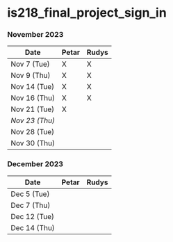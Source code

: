 # is218_final_project_sign_in

### November 2023

| Date        | Petar | Rudys |
|-------------|-----------|-----------|
| Nov 7 (Tue) |     X      |    X     |
| Nov 9 (Thu)|      X     |     X      |
| Nov 14 (Tue)|     X      |    X      |
| Nov 16 (Thu)|     X     |     X      |
| Nov 21 (Tue) |    X   |           |
| *Nov 23 (Thu)* |       |           |<!-- Skipped for Thanksgiving -->
| Nov 28 (Tue)|           |           |
| Nov 30 (Thu) |           |           |

### December 2023

| Date        | Petar | Rudys |
|-------------|-----------|-----------|
| Dec 5 (Tue) |           |           |
| Dec 7 (Thu) |           |           |
| Dec 12 (Tue)|           |           |
| Dec 14 (Thu)|           |           |

